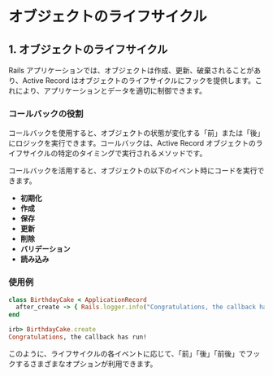 # オブジェクトのライフサイクル

## 1. オブジェクトのライフサイクル

Rails アプリケーションでは、オブジェクトは作成、更新、破棄されることがあり、Active Record はオブジェクトのライフサイクルにフックを提供します。これにより、アプリケーションとデータを適切に制御できます。

### コールバックの役割
コールバックを使用すると、オブジェクトの状態が変化する「前」または「後」にロジックを実行できます。コールバックは、Active Record オブジェクトのライフサイクルの特定のタイミングで実行されるメソッドです。

コールバックを活用すると、オブジェクトの以下のイベント時にコードを実行できます。
- **初期化**
- **作成**
- **保存**
- **更新**
- **削除**
- **バリデーション**
- **読み込み**

### 使用例
```ruby
class BirthdayCake < ApplicationRecord
  after_create -> { Rails.logger.info("Congratulations, the callback has run!") }
end

irb> BirthdayCake.create
Congratulations, the callback has run!
```

このように、ライフサイクルの各イベントに応じて、「前」「後」「前後」でフックするさまざまなオプションが利用できます。

